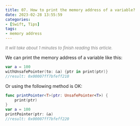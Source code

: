 ```yaml
---
title: 07. How to print the memory address of a variable?
date: 2023-02-28 13:55:59
categories: 
- [Swift, Tips]
tags:
- memory address
---
```


<font color=gray size=2>*It will take about 1 minutes to finish reading this article.*</font>

We can print the memory address of a variable like this:
```Swift
var a = 100
withUnsafePointer(to: &a) {ptr in print(ptr)}
//result: 0x00007ff7bfeff210
```
Or using the following method is OK:
```Swift
func printPointer<T>(ptr: UnsafePointer<T>) {
    print(ptr)
}
var a = 100
printPointer(ptr: &a)
//result: 0x00007ff7bfeff220
```
